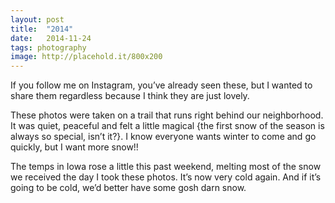 ```yaml
---
layout: post
title:  "2014"
date:   2014-11-24
tags: photography
image: http://placehold.it/800x200
---
```

If you follow me on Instagram, you’ve already seen these, but I wanted to share them regardless because I think they are just lovely.

These photos were taken on a trail that runs right behind our neighborhood. It was quiet, peaceful and felt a little magical {the first snow of the season is always so special, isn’t it?}. I know everyone wants winter to come and go quickly, but I want more snow!!

The temps in Iowa rose a little this past weekend, melting most of the snow we received the day I took these photos. It’s now very cold again. And if it’s going to be cold, we’d better have some gosh darn snow.